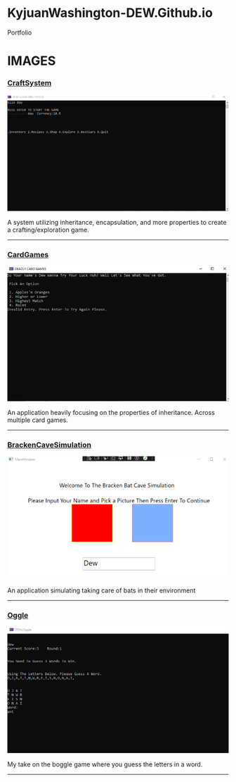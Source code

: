 # KyjuanWashington-DEW.Github.io
Portfolio

# IMAGES

### [CraftSystem](https://github.com/KyjuanWashington-DEW/2024Programming2-/tree/main/CraftSystemDew2024Fall)

![](https://raw.githubusercontent.com/KyjuanWashington-DEW/KyjuanWashington-DEW.Github.io/refs/heads/main/CraftingSystem.png)

A system utilizing inheritance, encapsulation, and more properties to create a crafting/exploration game.


-----------------------------------------------------------------------------------------


### [CardGames](https://github.com/KyjuanWashington-DEW/2024Programming2-/tree/main/CardGames)

![](https://raw.githubusercontent.com/KyjuanWashington-DEW/KyjuanWashington-DEW.Github.io/refs/heads/main/CardgamePic.png)

An application heavily focusing on the properties of inheritance. Across multiple card games. 


-----------------------------------------------------------------------------------------


### [BrackenCaveSimulation](https://github.com/KyjuanWashington-DEW/2024Programming2-/tree/main/DEWsBatsOfBrackenCaveSimulation)

![](https://raw.githubusercontent.com/KyjuanWashington-DEW/KyjuanWashington-DEW.Github.io/refs/heads/main/BrackenCave.png)

An application simulating taking care of bats in their environment 


-----------------------------------------------------------------------------------------


### [Oggle](https://github.com/KyjuanWashington-DEW/2024Programming2-/tree/main/DEWsOggle)

![](https://raw.githubusercontent.com/KyjuanWashington-DEW/KyjuanWashington-DEW.Github.io/refs/heads/main/OggleConsole.png)

My take on the boggle game where you guess the letters in a word.


-----------------------------------------------------------------------------------------
